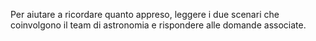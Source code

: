 Per aiutare a ricordare quanto appreso, leggere i due scenari che coinvolgono il team di astronomia e rispondere alle domande associate.